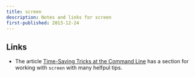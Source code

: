```yaml
---
title: screen
description: Notes and links for screen
first-published: 2013-12-24
---
```


## Links ##

*   The article [Time-Saving Tricks at the Command Line][1] has a section for 
    working with `screen` with many helfpul tips.

  [1]: http://www.linuxjournal.com/content/time-saving-tricks-command-line
    "Time-Saving Tricks at the Command Line"
